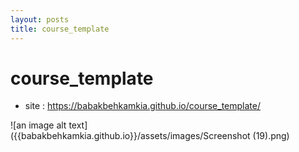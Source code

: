```yaml
---
layout: posts
title: course_template
---
```


# course_template
- site : https://babakbehkamkia.github.io/course_template/



![an image alt text]({{babakbehkamkia.github.io}}/assets/images/Screenshot (19).png)
